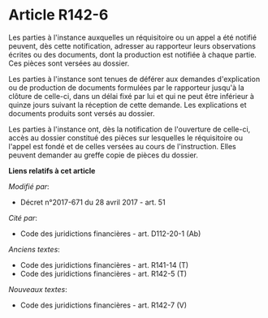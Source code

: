 # Article R142-6

Les parties à l'instance auxquelles un réquisitoire ou un appel a été notifié peuvent, dès cette notification, adresser au
rapporteur leurs observations écrites ou des documents, dont la production est notifiée à chaque partie. Ces pièces sont
versées au dossier.

Les parties à l'instance sont tenues de déférer aux demandes d'explication ou de production de documents formulées par le
rapporteur jusqu'à la clôture de celle-ci, dans un délai fixé par lui et qui ne peut être inférieur à quinze jours suivant la
réception de cette demande. Les explications et documents produits sont versés au dossier.

Les parties à l'instance ont, dès la notification de l'ouverture de celle-ci, accès au dossier constitué des pièces sur
lesquelles le réquisitoire ou l'appel est fondé et de celles versées au cours de l'instruction. Elles peuvent demander au
greffe copie de pièces du dossier.

**Liens relatifs à cet article**

_Modifié par_:

  - Décret n°2017-671 du 28 avril 2017 - art. 51

_Cité par_:

  - Code des juridictions financières - art. D112-20-1 (Ab)

_Anciens textes_:

  - Code des juridictions financières - art. R141-14 (T)
  - Code des juridictions financières - art. R142-5 (T)

_Nouveaux textes_:

  - Code des juridictions financières - art. R142-7 (V)
